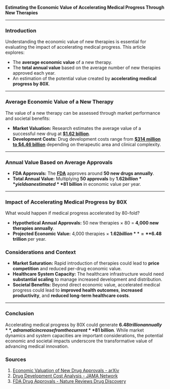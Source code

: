 **Estimating the Economic Value of Accelerating Medical Progress Through New Therapies**

---

### **Introduction**

Understanding the economic value of new therapies is essential for evaluating the impact of accelerating medical progress. This article explores:

- The **average economic value** of a new therapy.
- The **total annual value** based on the average number of new therapies approved each year.
- An estimation of the potential value created by **accelerating medical progress by 80X**.

---

### **Average Economic Value of a New Therapy**

The value of a new therapy can be assessed through market performance and societal benefits:

- **Market Valuation:** Research estimates the average value of a successful new drug at **[$1.62 billion](https://arxiv.org/abs/2212.07384?utm_source=chatgpt.com)**.
- **Development Costs:** Drug development costs range from **[$314 million to $4.46 billion](https://jamanetwork.com/journals/jamanetworkopen/fullarticle/2820562?utm_source=chatgpt.com)** depending on therapeutic area and clinical complexity.

---

### **Annual Value Based on Average Approvals**

- **FDA Approvals:** The **[FDA](https://www.nature.com/articles/d41573-025-00001-5?utm_source=chatgpt.com)** approves around **50 new drugs annually**.
- **Total Annual Value:** Multiplying **50 approvals** by **$1.62 billion** yields an estimated **$81 billion** in economic value per year.

---

### **Impact of Accelerating Medical Progress by 80X**

What would happen if medical progress accelerated by 80-fold?

- **Hypothetical Annual Approvals:** 50 new therapies × 80 = **4,000 new therapies annually**.
- **Projected Economic Value:** 4,000 therapies × **$1.62 billion** = **$6.48 trillion** per year.

### **Considerations and Context**

- **Market Saturation:** Rapid introduction of therapies could lead to **price competition** and reduced per-drug economic value.
- **Healthcare System Capacity:** The healthcare infrastructure would need **substantial scaling** to manage increased development and distribution.
- **Societal Benefits:** Beyond direct economic value, accelerated medical progress could lead to **improved health outcomes**, **increased productivity**, and **reduced long-term healthcare costs**.

---

### **Conclusion**

Accelerating medical progress by 80X could generate **$6.48 trillion annually**, a dramatic increase from the current **$81 billion**. While market dynamics and system capacities are important considerations, the potential economic and societal impacts underscore the transformative value of advancing medical innovation.

### **Sources**

1. [Economic Valuation of New Drug Approvals - arXiv](https://arxiv.org/abs/2212.07384?utm_source=chatgpt.com)
2. [Drug Development Cost Analysis - JAMA Network](https://jamanetwork.com/journals/jamanetworkopen/fullarticle/2820562?utm_source=chatgpt.com)
3. [FDA Drug Approvals - Nature Reviews Drug Discovery](https://www.nature.com/articles/d41573-025-00001-5?utm_source=chatgpt.com)

